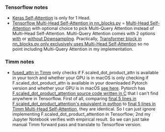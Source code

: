 ### Tensorflow notes
- [Keras Self-Attention](https://github.com/keras-team/keras/blob/v3.3.3/keras/src/layers/attention/attention.py#L12-L15) is only for 1 Head.
- [Tensorflow Multi-Head Self-Attention in nn_blocks.py](https://github.com/tensorflow/models/blob/v2.18.0/official/vision/modeling/layers/nn_blocks.py#L1627-1658) = [Multi-Head Self-Attention](https://github.com/tensorflow/models/blob/v2.18.0/official/vision/modeling/layers/nn_layers.py#L1332-1335) with optional choice to pick Multi-Query Attention instead of Multi-Head Self-Attention. Multi-Query Attention comes with 2 options [with](https://github.com/tensorflow/models/blob/v2.18.0/official/vision/modeling/layers/nn_blocks.py#L1267) or [without Downsampling](https://github.com/tensorflow/models/blob/v2.18.0/official/vision/modeling/layers/nn_blocks.py#L1197). Practically, [Transformer block in nn_blocks.py only exclusively uses Multi-Head Self-Attention](https://github.com/tensorflow/models/blob/v2.18.0/official/vision/modeling/layers/nn_blocks.py#L2605-2622) so no point including Multi-Query Attention in my implementation.

### Timm notes
-  [fused_attn in Timm](https://github.com/huggingface/pytorch-image-models/blob/main/timm/models/vision_transformer.py#L59) only checks if F.scaled_dot_product_attn is available in your torch and whether your GPU is in macOS is only checking if F.scaled_dot_product_attn is available in your downloaded Pytorch version and whether your GPU is in macOS [see here](https://github.com/huggingface/pytorch-image-models/blob/main/timm/layers/config.py#L137-L143). Pytorch has [F.scaled_dot_product_attention source code written in C](https://github.com/pytorch/pytorch/blob/51c6c5e156c64d84ff0cd06a559fa6786c96f128/aten/src/ATen/native/transformers/attention.cpp#L692-752) that I can't find anywhere in Tensorflow. First of all, comparing [final 5 lines in F.scaled_dot_product_attention's equivalent in python](https://pytorch.org/docs/stable/generated/torch.nn.functional.scaled_dot_product_attention.html#torch.nn.functional.scaled_dot_product_attention) to [final 5 lines in Timm Multi-Head Self-Attention](https://github.com/huggingface/pytorch-image-models/blob/main/timm/models/vision_transformer.py#L98-L102), they are identical. So I can just ignore implementing F.scaled_dot_product_attention in Tensorflow; 2nd my Jupyter Notebook verifies with empirical result. So we can just take manual Timm forward pass and translate to Tensorflow version.
